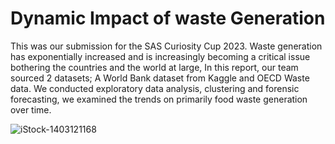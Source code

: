 # Dynamic Impact of waste Generation

This was our submission for the SAS Curiosity Cup 2023.
Waste generation has exponentially increased and is increasingly becoming a critical issue bothering the countries and the world at large,
In this report, our team sourced 2 datasets; A World Bank dataset from Kaggle and OECD Waste data. We conducted exploratory data analysis, clustering and forensic forecasting, we examined the trends on primarily food waste generation over time. 

![iStock-1403121168](https://github.com/Uchebuzz/SAS-Green-team/assets/105880802/395c1c52-ea23-41d0-8270-d9b5a00c2644)
